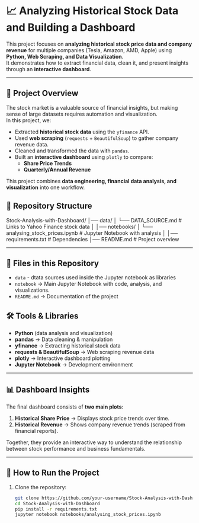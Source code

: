 # 📈 Analyzing Historical Stock Data and Building a Dashboard

This project focuses on **analyzing historical stock price data and company revenue** for multiple companies (Tesla, Amazon, AMD, Apple) using **Python, Web Scraping, and Data Visualization**.  
It demonstrates how to extract financial data, clean it, and present insights through an **interactive dashboard**.

---

## 🚀 Project Overview
The stock market is a valuable source of financial insights, but making sense of large datasets requires automation and visualization.  
In this project, we:

- Extracted **historical stock data** using the `yfinance` API.
- Used **web scraping** (`requests` + `BeautifulSoup`) to gather company revenue data.
- Cleaned and transformed the data with `pandas`.
- Built an **interactive dashboard** using `plotly` to compare:
  - **Share Price Trends**  
  - **Quarterly/Annual Revenue**  

This project combines **data engineering, financial data analysis, and visualization** into one workflow.

## 📂 Repository Structure
Stock-Analysis-with-Dashboard/
│── data/
│    └── DATA_SOURCE.md             # Links to Yahoo Finance stock data
│
│── notebooks/
│    └── analysing_stock_prices.ipynb  # Jupyter Notebook with analysis
│
│── requirements.txt                # Dependencies
│── README.md                       # Project overview


---

## 📂 Files in this Repository
- `data` - dtata sources used inside the Jupyter notebook as libraries
- `notebook` → Main Jupyter Notebook with code, analysis, and visualizations.
- `README.md` → Documentation of the project

## 🛠️ Tools & Libraries
- **Python** (data analysis and visualization)
- **pandas** → Data cleaning & manipulation  
- **yfinance** → Extracting historical stock data  
- **requests & BeautifulSoup** → Web scraping revenue data  
- **plotly** → Interactive dashboard plotting  
- **Jupyter Notebook** → Development environment  

---

## 📊 Dashboard Insights
The final dashboard consists of **two main plots**:
1. **Historical Share Price** → Displays stock price trends over time.  
2. **Historical Revenue** → Shows company revenue trends (scraped from financial reports).  

Together, they provide an interactive way to understand the relationship between stock performance and business fundamentals.

---

## 📌 How to Run the Project
1. Clone the repository:
   ```bash
   git clone https://github.com/your-username/Stock-Analysis-with-Dashboard.git
   cd Stock-Analysis-with-Dashboard
   pip install -r requirements.txt
   jupyter notebook notebooks/analysing_stock_prices.ipynb
